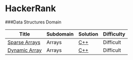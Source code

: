 HackerRank
========

###Data Structures Domain

| Title | Subdomain | Solution | Difficulty |
| ----- | --------- | -------- | ---------- |
|[Sparse Arrays](https://www.hackerrank.com/challenges/sparse-arrays) | Arrays | [C++](./sparse-arrays/sparse-arrays.cpp) |Difficult|
|[Dynamic Array](https://www.hackerrank.com/challenges/dynamic-array) | Arrays | [C++](./dynamic-array/dynamic-array.cpp) |Difficult|
